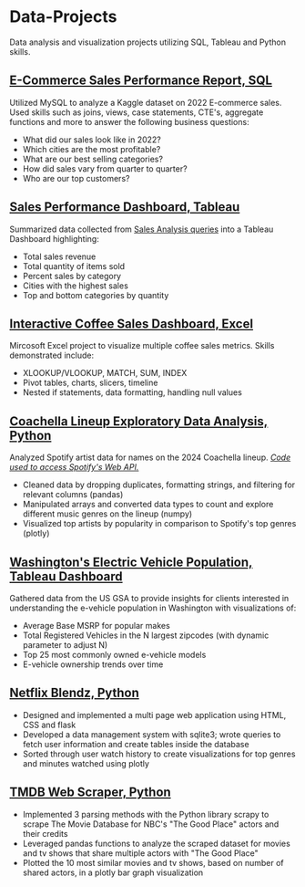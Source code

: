 # Data-Projects
Data analysis and visualization projects utilizing SQL, Tableau and Python skills.

## [E-Commerce Sales Performance Report, SQL](SalesAnalysis.sql)
Utilized MySQL to analyze a Kaggle dataset on 2022 E-commerce sales. Used skills such as joins, views, case statements, CTE's, aggregate functions and more to answer the following business questions:
- What did our sales look like in 2022?
- Which cities are the most profitable?
- What are our best selling categories?
- How did sales vary from quarter to quarter?
- Who are our top customers?

## [Sales Performance Dashboard, Tableau](https://public.tableau.com/app/profile/joy.lee2924/viz/SalesDashboard_17065887203140/SalesDashboard)
Summarized data collected from [Sales Analysis queries](SalesAnalysis.sql) into a Tableau Dashboard highlighting:
- Total sales revenue
- Total quantity of items sold
- Percent sales by category
- Cities with the highest sales
- Top and bottom categories by quantity

## [Interactive Coffee Sales Dashboard, Excel](https://github.com/joylee13/Data-Projects/blob/main/coffeeOrdersData.xlsx)
Mircosoft Excel project to visualize multiple coffee sales metrics. Skills demonstrated include:
- XLOOKUP/VLOOKUP, MATCH, SUM, INDEX
- Pivot tables, charts, slicers, timeline
- Nested if statements, data formatting, handling null values

## [Coachella Lineup Exploratory Data Analysis, Python](CoachellaLineupEDA.ipynb)
Analyzed Spotify artist data for names on the 2024 Coachella lineup. [*Code used to access Spotify's Web API.*](https://github.com/joylee13/Data-Projects/blob/main/main.py)
- Cleaned data by dropping duplicates, formatting strings, and filtering for relevant columns (pandas)
- Manipulated arrays and converted data types to count and explore different music genres on the lineup (numpy)
- Visualized top artists by popularity in comparison to Spotify's top genres (plotly)

## [Washington's Electric Vehicle Population, Tableau Dashboard](https://public.tableau.com/app/profile/joy.lee2924/viz/Book1_16981999466620/WashingtonE-Vehicles)
Gathered data from the US GSA to provide insights for clients interested in understanding the e-vehicle population in Washington with visualizations of:
 - Average Base MSRP for popular makes
 - Total Registered Vehicles in the N largest zipcodes (with dynamic parameter to adjust N)
 - Top 25 most commonly owned e-vehicle models
 - E-vehicle ownership trends over time

## [Netflix Blendz, Python](https://github.com/joylee13/pic16b_project)
- Designed and implemented a multi page web application using HTML, CSS and flask
- Developed a data management system with sqlite3; wrote queries to fetch user information and create tables inside the database
- Sorted through user watch history to create visualizations for top genres and minutes watched using plotly

## [TMDB Web Scraper, Python](https://github.com/joylee13/TMDB_scraper.git)
- Implemented 3 parsing methods with the Python library scrapy to scrape The Movie Database for NBC's "The Good Place" actors and their credits
- Leveraged pandas functions to analyze the scraped dataset for movies and tv shows that share multiple actors with "The Good Place"
- Plotted the 10 most similar movies and tv shows, based on number of shared actors, in a plotly bar graph visualization
